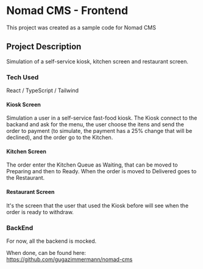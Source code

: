 # Nomad CMS - Frontend

This project was created as a sample code for Nomad CMS

## Project Description

Simulation of a self-service kiosk, kitchen screen and restaurant screen.

### Tech Used

React / TypeScript / Tailwind

#### Kiosk Screen

Simulation a user in a self-service fast-food kiosk. The Kiosk connect to the backand and ask for the menu, the user choose the itens and send the order to payment (to simulate, the payment has a 25% change that will be declined), and the order go to the Kitchen.

#### Kitchen Screen

The order enter the Kitchen Queue as Waiting, that can be moved to Preparing and then to Ready. When the order is moved to Delivered goes to the Restaurant.

#### Restaurant Screen

It's the screen that the user that used the Kiosk before will see when the order is ready to withdraw.

### BackEnd

For now, all the backend is mocked.

When done, can be found here: <https://github.com/gugazimmermann/nomad-cms>
